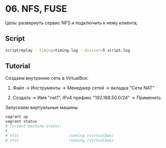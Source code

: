 # 06. NFS, FUSE

Цель: развернуть сервис NFS и подключить к нему клиента;


## Script

```bash
scriptreplay --timing=timing.log --divisor=5 script.log
```

## Tutorial

Создаем внутренню сеть в VirtualBox:

1) Файл -> Инструменты -> Meнеджер сетей -> вкладка "Сети NAT"

2) Создать -> Имя "net1", IPv4 префикс "192.168.50.0/24" -> Применить


Запускаем виртуальные машины

```bash
vagrant up
vagrant status
# Current machine states:
#
# nfss                      running (virtualbox)
# nfsc                      running (virtualbox)
```
